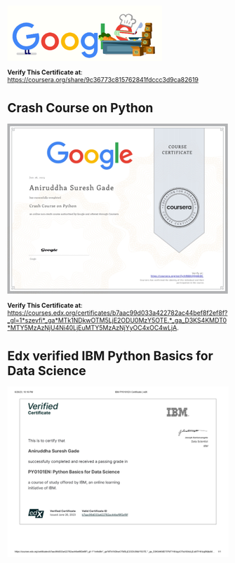 <img width='70%' src='https://raw.githubusercontent.com/aniruddha-gade/My__Certifications/main/Python%20Certifications/google-logo.gif' />

**Verify This Certificate at**: https://coursera.org/share/9c36773c815762841fdccc3d9ca82619

# Crash Course on Python 
![Alt Text](https://raw.githubusercontent.com/aniruddha-gade/My__Certifications/main/Python%20Certifications/Crash%20Course%20on%20Python.jpg)


**Verify This Certificate at**: https://courses.edx.org/certificates/b7aac99d033a422782ac44bef8f2ef8f?_gl=1*szevfi*_ga*MTk1NDkwOTM5LjE2ODU0MzY5OTE.*_ga_D3KS4KMDT0*MTY5MzAzNjU4Ni40LjEuMTY5MzAzNjYyOC4xOC4wLjA.
# Edx verified IBM Python Basics for Data Science
![Alt Text](https://raw.githubusercontent.com/aniruddha-gade/My__Certifications/main/Python%20Certifications/Python%20Basics%20for%20Data%20Science.jpg)
